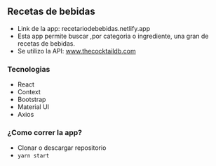 ## Recetas de bebidas
- Link de la app: recetariodebebidas.netlify.app
- Esta app permite buscar ,por categoria o ingrediente, una gran de recetas de bebidas.
- Se utilizo la API: www.thecocktaildb.com
 
### Tecnologias

- React 
- Context
- Bootstrap
- Material UI
- Axios

### ¿Como correr la app?
- Clonar o descargar repositorio
- `yarn start`

